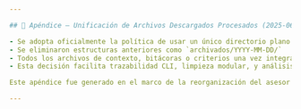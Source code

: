 ```yaml
---

## 📌 Apéndice – Unificación de Archivos Descargados Procesados (2025-06-03)

- Se adopta oficialmente la política de usar un único directorio plano `downloads/historico/` dentro de `control_central/`
- Se eliminaron estructuras anteriores como `archivados/YYYY-MM-DD/`
- Todos los archivos de contexto, bitácoras o criterios una vez integrados deben ser renombrados con fecha (`YYYY-MM-DD_nombre.md`) y archivados ahí.
- Esta decisión facilita trazabilidad CLI, limpieza modular, y análisis IA-friendly.

Este apéndice fue generado en el marco de la reorganización del asesor `cli_cleaner`.

---
```

